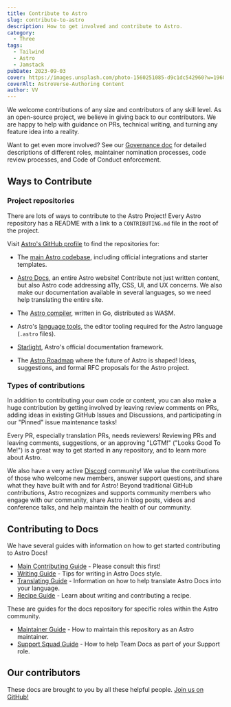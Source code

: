 ```yaml
---
title: Contribute to Astro
slug: contribute-to-astro
description: How to get involved and contribute to Astro.
category:
  - Three
tags:
  - Tailwind
  - Astro
  - Jamstack
pubDate: 2023-09-03
cover: https://images.unsplash.com/photo-1560251085-d9c1dc542960?w=1960&h=1102&auto=format&fit=crop&q=60&ixlib=rb-4.0.3&ixid=M3wxMjA3fDB8MHxzZWFyY2h8NDB8fGJsYWNrfGVufDB8MHwwfHx8Mg%3D%3D
coverAlt: AstroVerse-Authoring Content
author: VV
---
```


We welcome contributions of any size and contributors of any skill level. As an open-source project, we believe in giving back to our contributors. We are happy to help with guidance on PRs, technical writing, and turning any feature idea into a reality.

Want to get even more involved? See our [Governance doc](https://github.com/withastro/.github/blob/main/GOVERNANCE.md) for detailed descriptions of different roles, maintainer nomination processes, code review processes, and Code of Conduct enforcement.

## Ways to Contribute

### Project repositories

There are lots of ways to contribute to the Astro Project! Every Astro repository has a README with a link to a `CONTRIBUTING.md` file in the root of the project.

Visit [Astro's GitHub profile](https://github.com/withastro) to find the repositories for:

- The [main Astro codebase](https://github.com/withastro/astro), including official integrations and starter templates.

- [Astro Docs](https://github.com/withastro/docs), an entire Astro website! Contribute not just written content, but also Astro code addressing a11y, CSS, UI, and UX concerns. We also make our documentation available in several languages, so we need help translating the entire site.

- The [Astro compiler](https://github.com/withastro/compiler), written in Go, distributed as WASM.

- Astro's [language tools](https://github.com/withastro/language-tools), the editor tooling required for the Astro language (`.astro` files).

- [Starlight](https://github.com/withastro/starlight), Astro's official documentation framework.

- The [Astro Roadmap](https://github.com/withastro/roadmap) where the future of Astro is shaped! Ideas, suggestions, and formal RFC proposals for the Astro project.

### Types of contributions

In addition to contributing your own code or content, you can also make a huge contribution by getting involved by leaving review comments on PRs, adding ideas in existing GitHub Issues and Discussions, and participating in our "Pinned" issue maintenance tasks!

Every PR, especially translation PRs, needs reviewers! Reviewing PRs and leaving comments, suggestions, or an approving "LGTM!" ("Looks Good To Me!") is a great way to get started in any repository, and to learn more about Astro.

We also have a very active [Discord](https://astro.build/chat) community! We value the contributions of those who welcome new members, answer support questions, and share what they have built with and for Astro! Beyond traditional GitHub contributions, Astro recognizes and supports community members who engage with our community, share Astro in blog posts, videos and conference talks, and help maintain the health of our community.

## Contributing to Docs

We have several guides with information on how to get started contributing to Astro Docs!

- [Main Contributing Guide](https://github.com/withastro/docs/blob/main/CONTRIBUTING.md) - Please consult this first!
- [Writing Guide](https://github.com/withastro/docs/blob/main/contributor-guides/writing-and-style-guide.md) - Tips for writing in Astro Docs style.
- [Translating Guide](https://github.com/withastro/docs/blob/main/contributor-guides/translating-astro-docs.md) - Information on how to help translate Astro Docs into your language.
- [Recipe Guide](https://github.com/withastro/docs/blob/main/contributor-guides/submitting-a-recipe.md) - Learn about writing and contributing a recipe.

These are guides for the docs repository for specific roles within the Astro community.

- [Maintainer Guide](https://github.com/withastro/docs/blob/main/contributor-guides/astro-maintainers-guide-to-docs.md) - How to maintain this repository as an Astro maintainer.
- [Support Squad Guide](https://github.com/withastro/docs/blob/main/contributor-guides/support-squad-guide-to-docs.md) - How to help Team Docs as part of your Support role.

## Our contributors

These docs are brought to you by all these helpful people. [Join us on GitHub!](https://github.com/withastro/docs)
